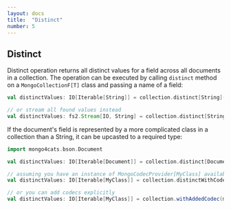 ```yaml
---
layout: docs
title:  "Distinct"
number: 5
---
```


## Distinct

Distinct operation returns all distinct values for a field across all documents in a collection.
The operation can be executed by calling `distinct` method on a `MongoCollectionF[T]` class and passing a name of a field:
```scala
val distinctValues: IO[Iterable[String]] = collection.distinct[String]("field1").all[IO]

// or stream all found values instead
val distinctValues: fs2.Stream[IO, String] = collection.distinct[String]("field1").stream[IO]
```
If the document's field is represented by a more complicated class in a collection than a String, it can be upcasted to a required type:
```scala
import mongo4cats.bson.Document

val distinctValues: IO[Iterable[Document]] = collection.distinct[Document]("field1").all[IO]

// assuming you have an instance of MongoCodecProvider[MyClass] available in the implicit scope
val distinctValues: IO[Iterable[MyClass]] = collection.distinctWithCodec[MyClass]("field1").all[IO]

// or you can add codecs explicitly
val distinctValues: IO[Iterable[MyClass]] = collection.withAddedCodec(myClassCodecs).distinct[MyClass]("field1").all[IO]
```